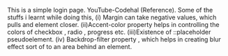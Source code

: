 This is a simple login page.
YouTube-Codehal (Reference).
Some of the stuffs i learnt while doing this,
  (i) Margin can take negative values, which pulls and element closer.
  (ii)Accent-color property helps in controlling the colors of checkbox , radio , progress etc.
 (iii)Existence of ::placeholder pseudoelement.
 (iv) Backdrop-filter property , which helps in creating blur effect sort of to an area behind an element.
